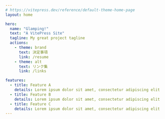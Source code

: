 ```yaml
---
# https://vitepress.dev/reference/default-theme-home-page
layout: home

hero:
  name: "Glamping!"
  text: "A VitePress Site"
  tagline: My great project tagline
  actions:
    - theme: brand
      text: 決定事項
      link: /resume
    - theme: alt
      text: リンク集
      link: /links

features:
  - title: Feature A
    details: Lorem ipsum dolor sit amet, consectetur adipiscing elit
  - title: Feature B
    details: Lorem ipsum dolor sit amet, consectetur adipiscing elit
  - title: Feature C
    details: Lorem ipsum dolor sit amet, consectetur adipiscing elit
---
```


